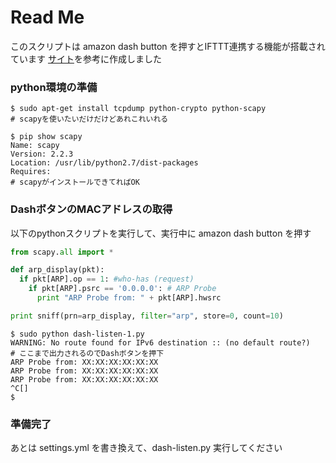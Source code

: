 # Read Me

このスクリプトは amazon dash button を押すとIFTTT連携する機能が搭載されています
[サイト](https://qiita.com/noexpect/items/efcd5065830021905a60)を参考に作成しました

### python環境の準備

```
$ sudo apt-get install tcpdump python-crypto python-scapy
# scapyを使いたいだけだけどあれこれいれる

$ pip show scapy
Name: scapy
Version: 2.2.3
Location: /usr/lib/python2.7/dist-packages
Requires:
# scapyがインストールできてればOK
```

### DashボタンのMACアドレスの取得

以下のpythonスクリプトを実行して、実行中に amazon dash button を押す

``` dash-listen-1.py
from scapy.all import *

def arp_display(pkt):
  if pkt[ARP].op == 1: #who-has (request)
    if pkt[ARP].psrc == '0.0.0.0': # ARP Probe
      print "ARP Probe from: " + pkt[ARP].hwsrc

print sniff(prn=arp_display, filter="arp", store=0, count=10)
```

```
$ sudo python dash-listen-1.py 
WARNING: No route found for IPv6 destination :: (no default route?)
# ここまで出力されるのでDashボタンを押下
ARP Probe from: XX:XX:XX:XX:XX:XX
ARP Probe from: XX:XX:XX:XX:XX:XX
ARP Probe from: XX:XX:XX:XX:XX:XX
^C[]
$ 
```

### 準備完了

あとは settings.yml を書き換えて、dash-listen.py 実行してください
